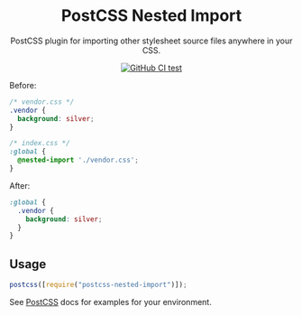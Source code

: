 <h1 align="center">PostCSS Nested Import</h1>

<p align="center">PostCSS plugin for importing other stylesheet source files anywhere in your CSS.</p>

<p align="center">
<a href="https://github.com/eriklharper/postcss-nested-import/actions/workflows/test.yml" rel="nofollow noreferrer noopener">
    <img src="https://github.com/eriklharper/postcss-nested-import/actions/workflows/test.yml/badge.svg" alt="GitHub CI test">
  </a>
</p>

Before:

```css
/* vendor.css */
.vendor {
  background: silver;
}

/* index.css */
:global {
  @nested-import './vendor.css';
}
```

After:

```css
:global {
  .vendor {
    background: silver;
  }
}
```

## Usage

```js
postcss([require("postcss-nested-import")]);
```

See [PostCSS](https://github.com/postcss/postcss) docs for examples for your environment.

